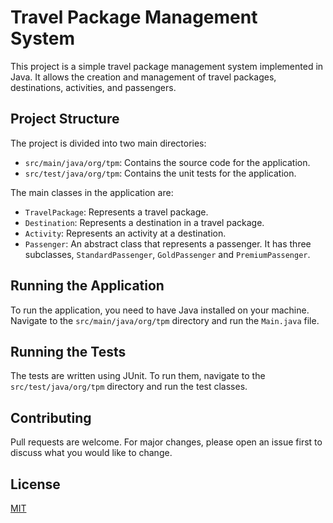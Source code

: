# Travel Package Management System

This project is a simple travel package management system implemented in Java. It allows the creation and management of travel packages, destinations, activities, and passengers.

## Project Structure

The project is divided into two main directories:

- `src/main/java/org/tpm`: Contains the source code for the application.
- `src/test/java/org/tpm`: Contains the unit tests for the application.

The main classes in the application are:

- `TravelPackage`: Represents a travel package.
- `Destination`: Represents a destination in a travel package.
- `Activity`: Represents an activity at a destination.
- `Passenger`: An abstract class that represents a passenger. It has three subclasses, `StandardPassenger`, `GoldPassenger` and `PremiumPassenger`.

## Running the Application

To run the application, you need to have Java installed on your machine. Navigate to the `src/main/java/org/tpm` directory and run the `Main.java` file.

## Running the Tests

The tests are written using JUnit. To run them, navigate to the `src/test/java/org/tpm` directory and run the test classes.

## Contributing

Pull requests are welcome. For major changes, please open an issue first to discuss what you would like to change.

## License

[MIT](https://choosealicense.com/licenses/mit/)

